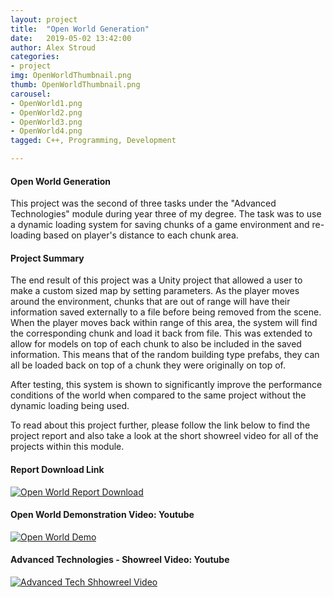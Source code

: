 ```yaml
---
layout: project
title:  "Open World Generation"
date:   2019-05-02 13:42:00
author: Alex Stroud
categories:
- project
img: OpenWorldThumbnail.png
thumb: OpenWorldThumbnail.png
carousel:
- OpenWorld1.png
- OpenWorld2.png
- OpenWorld3.png
- OpenWorld4.png
tagged: C++, Programming, Development

---
```


#### Open World Generation

This project was the second of three tasks under the "Advanced Technologies" module during year three of my degree. The task was to use a dynamic loading system for saving chunks of a game environment and re-loading based on player's distance to each chunk area.


#### Project Summary

The end result of this project was a Unity project that allowed a user to make a custom sized map by setting parameters. As the player moves around the environment, chunks that are out of range will have their information saved externally to a file before being removed from the scene. When the player moves back within range of this area, the system will find the corresponding chunk and load it back from file. This was extended to allow for models on top of each chunk to also be included in the saved information. This means that of the random building type prefabs, they can all be loaded back on top of a chunk they were originally on top of.

After testing, this system is shown to significantly improve the performance conditions of the world when compared to the same project without the dynamic loading being used.

To read about this project further, please follow the link below to find the project report and also take a look at the short showreel video for all of the projects within this module.


#### Report Download Link
[![Open World Report Download](https://i.gyazo.com/64720bd2d83209f573aa646c8ed7a339.png)](https://drive.google.com/open?id=1bnLnOH-5u8POP6n7cIq2kkiynpZTboDd "Report PDF")

#### Open World Demonstration Video: Youtube
[![Open World Demo](https://img.youtube.com/vi/YU6iP-LFMeE/0.jpg)](https://youtu.be/YU6iP-LFMeE "Open World Demo")

#### Advanced Technologies - Showreel Video: Youtube
[![Advanced Tech Shhowreel Video](https://img.youtube.com/vi/dm-c4ovVGrQ/0.jpg)](https://youtu.be/dm-c4ovVGrQ "AT Showreel")
